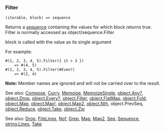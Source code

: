 ### Filter

``` suneido
(iterable, block) => sequence
```

Returns a [sequence](<../Basic Data Types/Sequence.md>) containing the values for which block returns true. Filter is normally accessed as object/sequence.Filter

block is called with the value as its single argument

For example:

``` suneido
#(1, 2, 3, 4, 5).Filter({ it > 3 })
    => #(4, 5)
#(1, 2, 3, 4, 5).Filter(#Even?)
    => #(2, 4)
```

**Note:** Member names are ignored and will not be carried over to the result.


See also:
[Compose](<Compose.md>),
[Curry](<Curry.md>),
[Memoize](<Memoize.md>),
[MemoizeSingle](<MemoizeSingle.md>),
[object.Any?](<Object/object.Any?.md>),
[object.Drop](<Object/object.Drop.md>),
[object.Every?](<Object/object.Every?.md>),
[object.Filter](<Object/object.Filter.md>),
[object.FlatMap](<Object/object.FlatMap.md>),
[object.Fold](<Object/object.Fold.md>),
[object.Map](<Object/object.Map.md>),
[object.Map!](<Object/object.Map!.md>),
[object.Map2](<Object/object.Map2.md>),
[object.Nth](<Object/object.Nth.md>),
object.PrevSeq,
[object.Reduce](<Object/object.Reduce.md>),
[object.Take](<Object/object.Take.md>),
[object.Zip](<Object/object.Zip.md>)



See also:
[Drop](<Drop.md>),
[FileLines](<FileLines.md>),
[Nof](<Nof.md>),
[Grep](<Grep.md>),
[Map](<Map.md>),
[Map2](<Map2.md>),
[Seq](<Seq.md>),
[Sequence](<Sequence.md>),
[string.Lines](<String/string.Lines.md>),
[Take](<Take.md>)
